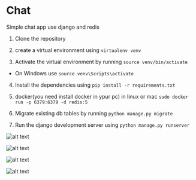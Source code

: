 # Chat
Simple chat app use django and redis


1. Clone the repository

2. create a virtual environment using `virtualenv venv`

3. Activate the virtual environment by running `source venv/bin/activate`

- On Windows use `source venv\Scripts\activate`

4. Install the dependencies using `pip install -r requirements.txt`

5. docker(you need install docker in ypur pc) in linux or mac `sudo docker run -p 6379:6379 -d redis:5`

6. Migrate existing db tables by running `python manage.py migrate`

7. Run the django development server using `python manage.py runserver`


![alt text](https://alisamadzadeh.ir/chat/Screenshot_2021-05-03%20Chat.png)


![alt text](https://alisamadzadeh.ir/chat/Screenshot_2021-05-03%20Chat_1_.png)


![alt text](https://alisamadzadeh.ir/chat/Screenshot_2021-05-03%20Chat_2_.png)


![alt text](https://alisamadzadeh.ir/chat/Screenshot_2021-05-03%20Chat_3_.png)
